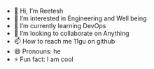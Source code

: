 - 👋 Hi, I’m Reetesh
- 👀 I’m interested in Engineering and Well being
- 🌱 I’m currently learning DevOps
- 💞️ I’m looking to collaborate on Anything
- 📫 How to reach me 11gu on github
- 😄 Pronouns: he
- ⚡ Fun fact: I am cool

<!---
11gu/11gu is a ✨ special ✨ repository because its `README.md` (this file) appears on your GitHub profile.
You can click the Preview link to take a look at your changes.
--->
